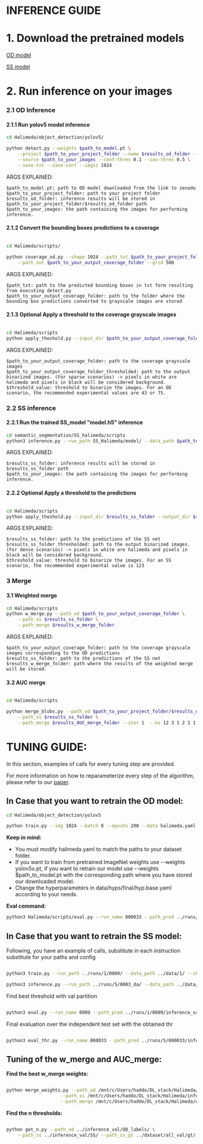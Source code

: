 

# INFERENCE GUIDE

# 1. Download the pretrained models
[OD model](https://zenodo.org/records/7611869#.Y_xsFSbMJD8)

[SS model](https://github.com/srv/SS_Halimeda/blob/a188edebc8e528a79dcfa74f5decdb0d8f7aacfd/model/000033/model.h5)

# 2. Run inference on your images

### 2.1 OD Inference

#### 2.1.1 Run yolov5 model inference

```bash
cd Halimeda/object_detection/yolov5/

python detect.py --weights $path_to_model.pt \
    --project $path_to_your_project_folder --name $results_od_folder --data data/halimeda.yaml \
    --source $path_to_your_images --conf-thres 0.1 --iou-thres 0.5 \
    --save-txt --save-conf --imgsz 1024
```

ARGS EXPLAINED:

    $path_to_model.pt: path to OD model downloaded from the link to zenodo
    $path_to_your_project_folder: path to your project folder
    $results_od_folder: inference results will be stored in $path_to_your_project_folder/$results_od_folder path
    $path_to_your_images: the path containing the images for performing inference.

#### 2.1.2 Convert the bounding boxes predictions to a coverage


```bash

cd Halimeda/scripts/

python coverage_od.py --shape 1024 --path_txt $path_to_your_project_folder/$results_od_folder/labels \
    --path_out $path_to_your_output_coverage_folder --grid 500

```

ARGS EXPLAINED:

    $path_txt: path to the predicted bounding boxes in txt form resulting from executing detect.py
    $path_to_your_output_coverage_folder: path to the folder where the bounding box predictions converted to grayscale images are stored

#### 2.1.3 Optional Apply a threshold to the coverage grayscale images

```bash

cd Halimeda/scripts
python apply_theshold.py --input_dir $path_to_your_output_coverage_folder --output_dir $path_to_your_output_coverage_folder_thresholded --threshold $threshold_value

```
ARGS EXPLAINED:

    $path_to_your_output_coverage_folder: path to the coverage grayscale images
    $path_to_your_output_coverage_folder_thresholded: path to the output binarized images. (For sparse scenarios) -> pixels in white are halimeda and pixels in black will be considered background.
    $threshold_value: threshold to binarize the images. For an OD scenario, the recommended experimental values are 43 or 75.

### 2.2 SS inference
#### 2.2.1 Run the trained SS_model "model.h5" inference

```bash
cd semantic_segmentation/SS_halimeda/scripts
python3 inference.py --run_path SS_Halimeda/model/ --data_path $path_to_your_images --shape 1024 --path_out results_ss_folder
```
ARGS EXPLAINED:

    $results_ss_folder: inference results will be stored in $results_ss_folder path
    $path_to_your_images: the path containing the images for performing inference.

#### 2.2.2 Optional Apply a threshold to the predictions

```bash

cd Halimeda/scripts
python apply_theshold.py --input_dir $results_ss_folder --output_dir $results_ss_folder_thresholded --threshold $threshold_value
```
ARGS EXPLAINED:

    $results_ss_folder: path to the predictions of the SS net
    $results_ss_folder_thresholded: path to the output binarized images. (For dense scenarios) -> pixels in white are halimeda and pixels in black will be considered background.
    $threshold_value: threshold to binarize the images. For an SS scenario, the recommended experimental value is 123

### 3 Merge
#### 3.1 Weighted merge

```bash
cd Halimeda/scripts
python w_merge.py --path_od $path_to_your_output_coverage_folder \
    --path_ss $results_ss_folder \
    --path_merge $results_w_merge_folder
```
ARGS EXPLAINED:

    $path_to_your_output_coverage_folder: path to the coverage grayscale images corresponding to the OD predictions
    $results_ss_folder: path to the predictions of the SS net
    $results_w_merge_folder: path where the results of the weighted merge will be stored.

#### 3.2 AUC merge

```bash

cd Halimeda/scripts

python merge_blobs.py --path_od $path_to_your_project_folder/$results_od_folder/labels \
    --path_ss $results_ss_folder \
    --path_merge $results_AUC_merge_folder --iter 1  --ns 12 3 1 2 1 1 1 1 1 1
```

# TUNING GUIDE:
In this section, examples of calls for every tuning step are provided.

For more information on how to reparameterize every step of the algorithm, please refer to our [paper](https://www.mdpi.com/2077-1312/12/1/70).

## In Case that you want to retrain the OD model:

```bash
cd Halimeda/object_detection/yolov5

python train.py --img 1024 --batch 8 --epochs 200 --data halimeda.yaml --weights yolov5x.pt --project projects/halimeda/final_trainings/yolo_XL/ --name base_1  --single-cls --hyp data/hyps/final/hyp.base.yaml
```

**Keep in mind:**

- You must modify halimeda.yaml to match the paths to your dataset folder.
- If you want to train from pretrained ImageNet weights use --weights yolov5x.pt, if you want to retrain our model use --weights $path_to_model.pt with the corresponding path where you have stored our downloaded model.
- Change the hyperparameters in data/hyps/final/hyp.base.yaml according to your needs.

**Eval command:**

```bash
python3 Halimeda/scripts/eval.py --run_name 000033 --path_pred ../runs/1/000033/inference --path_out ../runs/1/000033/ --path_gt ../data/test/mask --name xxx.py --pred_path /mnt/c/Users/haddo/yolov5/projects/halimeda/final_trainings/yolo_XL/base_3/inference_test/coverage --gt_im_path  /mnt/c/Users/haddo/yolov5/datasets/halimeda/coverage/test/ --gt_label_path /mnt/c/Users/haddo/yolov5/datasets/halimeda/labels/test/ --run_name base_3 --save_path /mnt/c/Users/haddo/yolov5/projects/halimeda/final_trainings/yolo_XL/base_3/inference_test --shape 1024
```
## In Case that you want to retrain the SS model:

Following, you have an example of calls, substitute in each instruction substitute for your paths and config

```bash

python3 train.py --run_path ../runs/1/0009/ --data_path ../data/1/ --shape 1024 --batch 3 --learning 0.009

python3 inference.py --run_path ../runs/5/0003_da/ --data_path ../data/5_da/val/img --shape 1024

```
Find best threshold with val partition

```bash

python3 eval.py --run_name 0009 --path_pred ../runs/1/0009/inference_val --path_out ../runs/1/0009/ --path_gt ../data/1/val/mask --name 'val'
```

Final evaluation over the independent test set with the obtained thr

```bash

python3 eval_thr.py --run_name 000033 --path_pred ../runs/5/000033/inference_test --path_out ../runs/5/000033/ --path_gt ../data/test_ss/mask --name 'test' --thr 123
```
## Tuning of the w_merge and AUC_merge:

**Find the best w_merge weights:**

```bash

python merge_weights.py --path_od /mnt/c/Users/haddo/DL_stack/Halimeda/inference_val/OD/ \
                    --path_ss /mnt/c/Users/haddo/DL_stack/Halimeda/inference_val/SS/ \
                    --path_merge /mnt/c/Users/haddo/DL_stack/Halimeda/weighted_merge/w_sweep/
```

**Find the n thresholds:**

```bash

python get_n.py --path_od ../inference_val/OD_labels/ \
    --path_ss ../inference_val/SS/ --path_ss_gt ../dataset/all_val/gt/ --path_out ../AUC_merge/cthr0/ --iter 1

```
